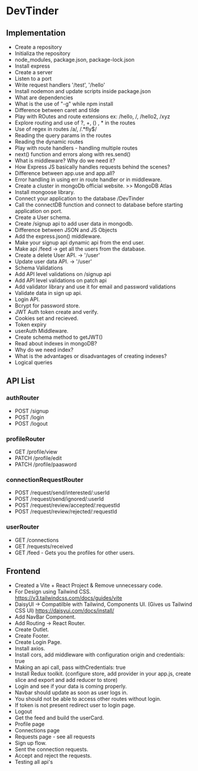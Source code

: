 # DevTinder

## Implementation

- Create a repository
- Initializa the repository
- node_modules, package.json, package-lock.json
- Install express
- Create a server
- Listen to a port
- Write request handlers '/test', '/hello'
- Install nodemon and update scripts inside package.json
- What are dependencies
- What is the use of "-g" while npm install
- Difference between caret and tilde
- Play with ROutes and route extensions ex: /hello, /, /hello2, /xyz
- Explore routing and use of ?, +, () , \* in the routes
- Use of regex in routes /a/, /.\*fly$/
- Reading the query params in the routes
- Reading the dynamic routes
- Play with route handlers - handling multiple routes
- next() function and errors along with res.send()
- What is middleware? Why do we need it?
- How Express JS basically handles requests behind the scenes?
- Difference between app.use and app.all?
- Error handling in using err in route handler or in middleware.
- Create a cluster in mongoDb official website. >> MongoDB Atlas
- Install mongoose library.
- Connect your application to the database <connection-url>/DevTinder
- Call the connectDB function and connect to database before starting application on port.
- Create a User schema.
- Create /signup api to add user data in mongodb.
- Difference between JSON and JS Objects
- Add the express.json() middleware.
- Make your signup api dynamic api from the end user.
- Make api /feed -> get all the users from the database.
- Create a delete User API. -> '/user'
- Update user data API. -> '/user'
- Schema Validations
- Add API level validations on /signup api
- Add API level validations on patch api
- Add validator library and use it for email and password validations
- Validate data in sign up api.
- Login API.
- Bcrypt for password store.
- JWT Auth token create and verify.
- Cookies set and recieved.
- Token expiry
- userAuth Middleware.
- Create schema method to getJWT()
- Read about indexes in mongoDB?
- Why do we need index?
- What is the advantages or disadvantages of creating indexes?
- Logical queries

## API List

### authRouter

- POST /signup
- POST /login
- POST /logout

### profileRouter

- GET /profile/view
- PATCH /profile/edit
- PATCH /profile/paasword

### connectionRequestRouter

- POST /request/send/interested/:userId
- POST /request/send/ignored/:userId
- POST /request/review/accepted/:requestId
- POST /request/review/rejected/:requestId

### userRouter

- GET /connections
- GET /requests/received
- GET /feed - Gets you the profiles for other users.

## Frontend

- Created a Vite + React Project & Remove unnecessary code.
- For Design using Tailwind CSS. https://v3.tailwindcss.com/docs/guides/vite
- DaisyUI -> Compatilble with Tailwind, Components UI. (Gives us Tailwind CSS UI) https://daisyui.com/docs/install/
- Add NavBar Component.
- Add Routing -> React Router.
- Create Outlet.
- Create Footer.
- Create Login Page.
- Install axios.
- Install cors, add middleware with configuration origin and credentials: true
- Making an api call, pass withCredentials: true
- Install Redux toolkit. (configure store, add provider in your app.js, create slice and export and add reducer to store)
- Login and see if your data is coming properly.
- Navbar should update as soon as user logs in.
- You should not be able to access other routes without login.
- If token is not present redirect user to login page.
- Logout
- Get the feed and build the userCard.
- Profile page
- Connections page
- Requests page - see all requests
- Sign up flow.
- Sent the connection requests.
- Accept and reject the requests.
- Testing all api's
